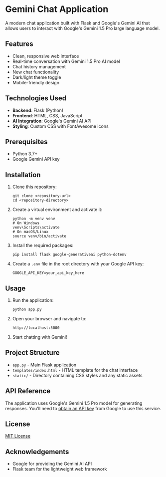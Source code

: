 # Gemini Chat Application

A modern chat application built with Flask and Google's Gemini AI that allows users to interact with Google's Gemini 1.5 Pro large language model.

## Features

- Clean, responsive web interface
- Real-time conversation with Gemini 1.5 Pro AI model
- Chat history management
- New chat functionality
- Dark/light theme toggle
- Mobile-friendly design

## Technologies Used

- **Backend**: Flask (Python)
- **Frontend**: HTML, CSS, JavaScript
- **AI Integration**: Google's Gemini AI API
- **Styling**: Custom CSS with FontAwesome icons

## Prerequisites

- Python 3.7+
- Google Gemini API key

## Installation

1. Clone this repository:
   ```
   git clone <repository-url>
   cd <repository-directory>
   ```

2. Create a virtual environment and activate it:
   ```
   python -m venv venv
   # On Windows
   venv\Scripts\activate
   # On macOS/Linux
   source venv/bin/activate
   ```

3. Install the required packages:
   ```
   pip install flask google-generativeai python-dotenv
   ```

4. Create a `.env` file in the root directory with your Google API key:
   ```
   GOOGLE_API_KEY=your_api_key_here
   ```

## Usage

1. Run the application:
   ```
   python app.py
   ```

2. Open your browser and navigate to:
   ```
   http://localhost:5000
   ```

3. Start chatting with Gemini!

## Project Structure

- `app.py` - Main Flask application
- `templates/index.html` - HTML template for the chat interface
- `static/` - Directory containing CSS styles and any static assets

## API Reference

The application uses Google's Gemini 1.5 Pro model for generating responses. You'll need to [obtain an API key](https://ai.google.dev/) from Google to use this service.

## License

[MIT License](LICENSE)

## Acknowledgements

- Google for providing the Gemini AI API
- Flask team for the lightweight web framework